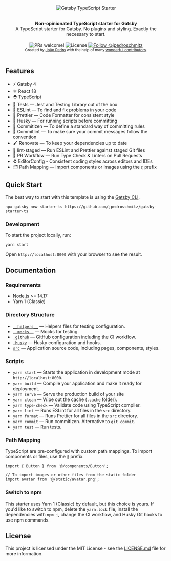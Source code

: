 <p align="center">
  <img src="https://user-images.githubusercontent.com/26466516/169722691-77a6ca86-df54-4a0e-b952-48c3f3ed7526.png" alt="Gatsby TypeScript Starter">
</p>

<br />

<div align="center"><strong>Non-opinionated TypeScript starter for Gatsby</strong></div>
<div align="center">A TypeScript starter for Gatsby. No plugins and styling. Exactly the necessary to start.</div>

<br />

<div align="center">
  <img src="https://img.shields.io/static/v1?label=PRs&message=welcome&style=flat-square&color=5e17eb&labelColor=000000" alt="PRs welcome!" />

  <img alt="License" src="https://img.shields.io/github/license/jpedroschmitz/gatsby-starter-ts?style=flat-square&color=5e17eb&labelColor=000000">

  <a href="https://twitter.com/intent/follow?screen_name=jpedroschmitz">
    <img src="https://img.shields.io/twitter/follow/jpedroschmitz?style=flat-square&color=5e17eb&labelColor=000000" alt="Follow @jpedroschmitz" />
  </a>
</div>

<div align="center">
  <sub>Created by <a href="https://twitter.com/jpedroschmitz">João Pedro</a> with the help of many <a href="https://github.com/jpedroschmitz/gatsby-starter-ts/graphs/contributors">wonderful contributors</a>.</sub>
</div>

<br />

## Features

- ⚡️ Gatsby 4
- ⚛️ React 18
- ⛑ TypeScript
- 🐐 Tests — Jest and Testing Library out of the box
- 📏 ESLint — To find and fix problems in your code
- 💖 Prettier — Code Formatter for consistent style
- 🐶 Husky — For running scripts before committing
- 📄 Commitizen — To define a standard way of committing rules
- 🚓 Commitlint — To make sure your commit messages follow the convention
- 🖌 Renovate — To keep your dependencies up to date
- 🚫 lint-staged — Run ESLint and Prettier against staged Git files
- 👷 PR Workflow — Run Type Check & Linters on Pull Requests
- ⚙️ EditorConfig - Consistent coding styles across editors and IDEs
- 🗂 Path Mapping — Import components or images using the `@` prefix

## Quick Start

The best way to start with this template is using the [Gatsby CLI](https://www.gatsbyjs.com/docs/reference/gatsby-cli/).

```
npx gatsby new starter-ts https://github.com/jpedroschmitz/gatsby-starter-ts
```

### Development

To start the project locally, run:

```bash
yarn start
```

Open `http://localhost:8000` with your browser to see the result.

## Documentation

### Requirements

- Node.js >= 14.17
- Yarn 1 (Classic)

### Directory Structure

- [`__helpers__`](./__helpers__/) — Helpers files for testing configuration.<br>
- [`__mocks__`](./__mocks__/) — Mocks for testing.<br>
- [`.github`](.github) — GitHub configuration including the CI workflow.<br>
- [`.husky`](.husky) — Husky configuration and hooks.<br>
- [`src`](./src) — Application source code, including pages, components, styles.

### Scripts

- `yarn start` — Starts the application in development mode at `http://localhost:8000`.
- `yarn build` — Compile your application and make it ready for deployment.
- `yarn serve` — Serve the production build of your site
- `yarn clean` — Wipe out the cache (`.cache` folder).
- `yarn type-check` — Validate code using TypeScript compiler.
- `yarn lint` — Runs ESLint for all files in the `src` directory.
- `yarn format` — Runs Prettier for all files in the `src` directory.
- `yarn commit` — Run commitizen. Alternative to `git commit`.
- `yarn test` — Run tests.

### Path Mapping

TypeScript are pre-configured with custom path mappings. To import components or files, use the `@` prefix.

```tsx
import { Button } from '@/components/Button';

// To import images or other files from the static folder
import avatar from '@/static/avatar.png';
```

### Switch to npm

This starter uses Yarn 1 (Classic) by default, but this choice is yours. If you'd like to switch to npm, delete the `yarn.lock` file, install the dependencies with `npm i`, change the CI workflow, and Husky Git hooks to use npm commands.

## License

This project is licensed under the MIT License - see the [LICENSE.md](LICENSE.md) file for more information.
